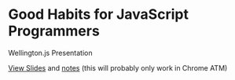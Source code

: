 # Good Habits for JavaScript Programmers

Wellington.js Presentation

[View Slides](http://zenp.azurewebsites.net/index.html?slides=http://cdn.rawgit.com/wrumsby/good-habits/master) and [notes](http://zenp.azurewebsites.net/notes.html?slides=https://raw.github.com/wrumsby/good-habits/master/) (this will probably only work in Chrome ATM) 
